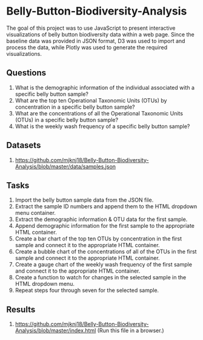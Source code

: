 # Belly-Button-Biodiversity-Analysis

The goal of this project was to use JavaScript to present interactive visualizations of belly button biodiversity data within a web page. Since the baseline data was provided in JSON format, D3 was used to import and process the data, while Plotly was used to generate the required visualizations.

## Questions

1. What is the demographic information of the individual associated with a specific belly button sample?
2. What are the top ten Operational Taxonomic Units (OTUs) by concentration in a specific belly button sample?
3. What are the concentrations of all the Operational Taxonomic Units (OTUs) in a specific belly button sample?
4. What is the weekly wash frequency of a specific belly button sample?

## Datasets

1. https://github.com/mjknj18/Belly-Button-Biodiversity-Analysis/blob/master/data/samples.json

## Tasks

1. Import the belly button sample data from the JSON file.
2. Extract the sample ID numbers and append them to the HTML dropdown menu container.
3. Extract the demographic information & OTU data for the first sample.
4. Append demographic information for the first sample to the appropriate HTML container.
5. Create a bar chart of the top ten OTUs by concentration in the first sample and connect it to the appropriate HTML container.
6. Create a bubble chart of the concentrations of all of the OTUs in the first sample and connect it to the appropriate HTML container.
7. Create a gauge chart of the weekly wash frequency of the first sample and connect it to the appropriate HTML container.
8. Create a function to watch for changes in the selected sample in the HTML dropdown menu.
9. Repeat steps four through seven for the selected sample.

## Results

1. https://github.com/mjknj18/Belly-Button-Biodiversity-Analysis/blob/master/index.html (Run this file in a browser.)